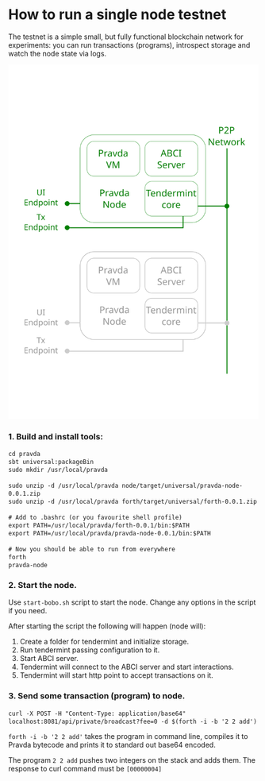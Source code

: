 # How to run a single node testnet

The testnet is a simple small, but fully functional blockchain network for
experiments: you can run transactions (programs), introspect storage and watch
the node state via logs.

![Pravda structural scheme](./pravda-arch.svg)

### 1. Build and install tools:

```
cd pravda
sbt universal:packageBin
sudo mkdir /usr/local/pravda

sudo unzip -d /usr/local/pravda node/target/universal/pravda-node-0.0.1.zip
sudo unzip -d /usr/local/pravda forth/target/universal/forth-0.0.1.zip

# Add to .bashrc (or you favourite shell profile)
export PATH=/usr/local/pravda/forth-0.0.1/bin:$PATH
export PATH=/usr/local/pravda/pravda-node-0.0.1/bin:$PATH

# Now you should be able to run from everywhere
forth
pravda-node
```

### 2. Start the node.

Use `start-bobo.sh` script to start the node. Change any options in the
script if you need.

After starting the script the following will happen (node will):
	
1. Create a folder for tendermint and initialize storage.
2. Run tendermint passing configuration to it.
3. Start ABCI server.
4. Tendermint will connect to the ABCI server and start interactions.
5. Tendermint will start http point to accept transactions on it.

### 3. Send some transaction (program) to node.

```
curl -X POST -H "Content-Type: application/base64" localhost:8081/api/private/broadcast?fee=0 -d $(forth -i -b '2 2 add')
```

`forth -i -b '2 2 add'` takes the program in command line, compiles it to
Pravda bytecode and prints it to standard out base64 encoded.

The program `2 2 add` pushes two integers on the stack and adds them. The
response to curl command must be `[00000004]`

